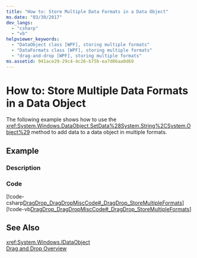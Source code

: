 ```yaml
---
title: "How to: Store Multiple Data Formats in a Data Object"
ms.date: "03/30/2017"
dev_langs: 
  - "csharp"
  - "vb"
helpviewer_keywords: 
  - "DataObject class [WPF], storing multiple formats"
  - "DataFormats class [WPF], storing multiple formats"
  - "drag-and-drop [WPF], storing multiple formats"
ms.assetid: 941ace29-29c4-4c26-b75b-ea7d06aa0d69
---
```

# How to: Store Multiple Data Formats in a Data Object
The following example shows how to use the <xref:System.Windows.DataObject.SetData%28System.String%2CSystem.Object%29> method to add data to a data object in multiple formats.  
  
## Example  
  
### Description  
  
### Code  
 [!code-csharp[DragDrop_DragDropMiscCode#_DragDrop_StoreMultipleFormats](../../../../samples/snippets/csharp/VS_Snippets_Wpf/DragDrop_DragDropMiscCode/CSharp/Window1.xaml.cs#_dragdrop_storemultipleformats)]
 [!code-vb[DragDrop_DragDropMiscCode#_DragDrop_StoreMultipleFormats](../../../../samples/snippets/visualbasic/VS_Snippets_Wpf/DragDrop_DragDropMiscCode/visualbasic/window1.xaml.vb#_dragdrop_storemultipleformats)]  
  
## See Also  
 <xref:System.Windows.IDataObject>  
 [Drag and Drop Overview](../../../../docs/framework/wpf/advanced/drag-and-drop-overview.md)

